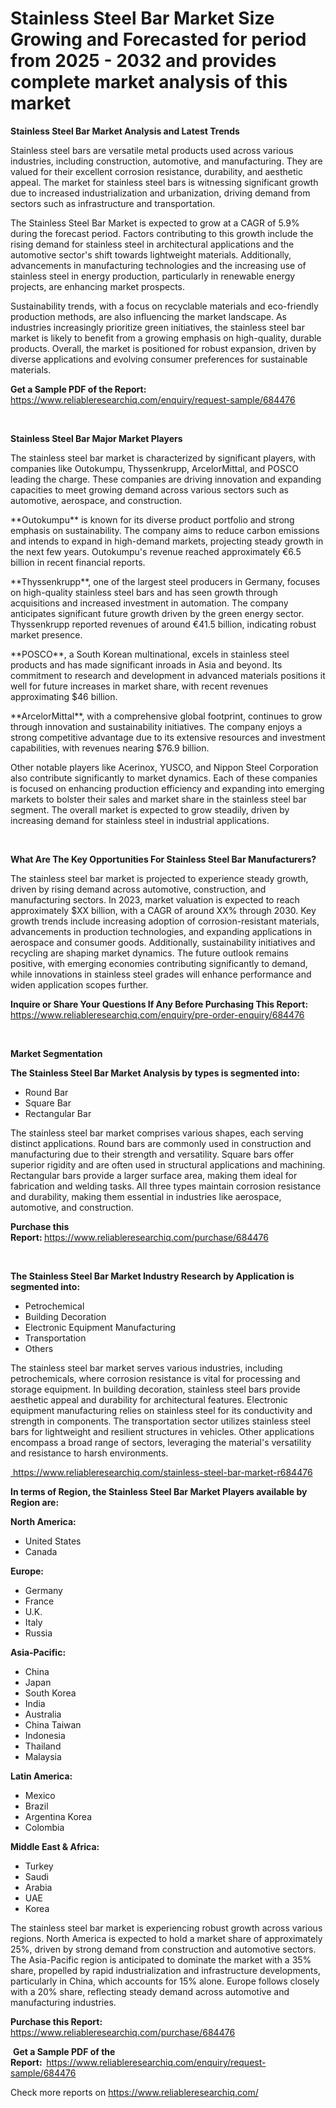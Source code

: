 <p><h1>Stainless Steel Bar Market Size Growing and Forecasted for period from 2025 - 2032 and provides complete market analysis of this market</h1></p><p><strong>Stainless Steel Bar Market Analysis and Latest Trends</strong></p>
<p><p>Stainless steel bars are versatile metal products used across various industries, including construction, automotive, and manufacturing. They are valued for their excellent corrosion resistance, durability, and aesthetic appeal. The market for stainless steel bars is witnessing significant growth due to increased industrialization and urbanization, driving demand from sectors such as infrastructure and transportation.</p><p>The Stainless Steel Bar Market is expected to grow at a CAGR of 5.9% during the forecast period. Factors contributing to this growth include the rising demand for stainless steel in architectural applications and the automotive sector's shift towards lightweight materials. Additionally, advancements in manufacturing technologies and the increasing use of stainless steel in energy production, particularly in renewable energy projects, are enhancing market prospects.</p><p>Sustainability trends, with a focus on recyclable materials and eco-friendly production methods, are also influencing the market landscape. As industries increasingly prioritize green initiatives, the stainless steel bar market is likely to benefit from a growing emphasis on high-quality, durable products. Overall, the market is positioned for robust expansion, driven by diverse applications and evolving consumer preferences for sustainable materials.</p></p>
<p><strong>Get a Sample PDF of the Report:&nbsp;</strong> <a href="https://www.reliableresearchiq.com/enquiry/request-sample/684476?utm_campaign=2760&utm_medium=2&utm_source=Github&utm_content=ia&utm_term=29032025&utm_id=stainless-steel-bar">https://www.reliableresearchiq.com/enquiry/request-sample/684476</a></p>
<p>&nbsp;</p>
<p><strong>Stainless Steel Bar Major Market Players</strong></p>
<p><p>The stainless steel bar market is characterized by significant players, with companies like Outokumpu, Thyssenkrupp, ArcelorMittal, and POSCO leading the charge. These companies are driving innovation and expanding capacities to meet growing demand across various sectors such as automotive, aerospace, and construction.</p><p>**Outokumpu** is known for its diverse product portfolio and strong emphasis on sustainability. The company aims to reduce carbon emissions and intends to expand in high-demand markets, projecting steady growth in the next few years. Outokumpu's revenue reached approximately €6.5 billion in recent financial reports.</p><p>**Thyssenkrupp**, one of the largest steel producers in Germany, focuses on high-quality stainless steel bars and has seen growth through acquisitions and increased investment in automation. The company anticipates significant future growth driven by the green energy sector. Thyssenkrupp reported revenues of around €41.5 billion, indicating robust market presence.</p><p>**POSCO**, a South Korean multinational, excels in stainless steel products and has made significant inroads in Asia and beyond. Its commitment to research and development in advanced materials positions it well for future increases in market share, with recent revenues approximating $46 billion.</p><p>**ArcelorMittal**, with a comprehensive global footprint, continues to grow through innovation and sustainability initiatives. The company enjoys a strong competitive advantage due to its extensive resources and investment capabilities, with revenues nearing $76.9 billion.</p><p>Other notable players like Acerinox, YUSCO, and Nippon Steel Corporation also contribute significantly to market dynamics. Each of these companies is focused on enhancing production efficiency and expanding into emerging markets to bolster their sales and market share in the stainless steel bar segment. The overall market is expected to grow steadily, driven by increasing demand for stainless steel in industrial applications.</p></p>
<p>&nbsp;</p>
<p><strong>What Are The Key Opportunities For Stainless Steel Bar Manufacturers?</strong></p>
<p><p>The stainless steel bar market is projected to experience steady growth, driven by rising demand across automotive, construction, and manufacturing sectors. In 2023, market valuation is expected to reach approximately $XX billion, with a CAGR of around XX% through 2030. Key growth trends include increasing adoption of corrosion-resistant materials, advancements in production technologies, and expanding applications in aerospace and consumer goods. Additionally, sustainability initiatives and recycling are shaping market dynamics. The future outlook remains positive, with emerging economies contributing significantly to demand, while innovations in stainless steel grades will enhance performance and widen application scopes further.</p></p>
<p><strong>Inquire or Share Your Questions If Any Before Purchasing This Report:</strong> <a href="https://www.reliableresearchiq.com/enquiry/pre-order-enquiry/684476?utm_campaign=2760&utm_medium=2&utm_source=Github&utm_content=ia&utm_term=29032025&utm_id=stainless-steel-bar">https://www.reliableresearchiq.com/enquiry/pre-order-enquiry/684476</a></p>
<p>&nbsp;</p>
<p><strong>Market Segmentation</strong></p>
<p><strong>The Stainless Steel Bar Market Analysis by types is segmented into:</strong></p>
<p><ul><li>Round Bar</li><li>Square Bar</li><li>Rectangular Bar</li></ul></p>
<p><p>The stainless steel bar market comprises various shapes, each serving distinct applications. Round bars are commonly used in construction and manufacturing due to their strength and versatility. Square bars offer superior rigidity and are often used in structural applications and machining. Rectangular bars provide a larger surface area, making them ideal for fabrication and welding tasks. All three types maintain corrosion resistance and durability, making them essential in industries like aerospace, automotive, and construction.</p></p>
<p><strong>Purchase this Report:&nbsp;</strong><a href="https://www.reliableresearchiq.com/purchase/684476?utm_campaign=2760&utm_medium=2&utm_source=Github&utm_content=ia&utm_term=29032025&utm_id=stainless-steel-bar">https://www.reliableresearchiq.com/purchase/684476</a></p>
<p>&nbsp;</p>
<p><strong>The Stainless Steel Bar Market Industry Research by Application is segmented into:</strong></p>
<p><ul><li>Petrochemical</li><li>Building Decoration</li><li>Electronic Equipment Manufacturing</li><li>Transportation</li><li>Others</li></ul></p>
<p><p>The stainless steel bar market serves various industries, including petrochemicals, where corrosion resistance is vital for processing and storage equipment. In building decoration, stainless steel bars provide aesthetic appeal and durability for architectural features. Electronic equipment manufacturing relies on stainless steel for its conductivity and strength in components. The transportation sector utilizes stainless steel bars for lightweight and resilient structures in vehicles. Other applications encompass a broad range of sectors, leveraging the material's versatility and resistance to harsh environments.</p></p>
<p><a href="https://www.reliableresearchiq.com/stainless-steel-bar-market-r684476?utm_campaign=2760&utm_medium=2&utm_source=Github&utm_content=ia&utm_term=29032025&utm_id=stainless-steel-bar">&nbsp;https://www.reliableresearchiq.com/stainless-steel-bar-market-r684476</a></p>
<p><strong>In terms of Region, the Stainless Steel Bar Market Players available by Region are:</strong></p>
<p>
    <p> <strong> North America: </strong>
        <ul>
            <li>United States</li>
            <li>Canada</li>
        </ul>
        </p> 
    <p> <strong> Europe: </strong>
        <ul>
            <li>Germany</li>
            <li>France</li>
            <li>U.K.</li>
            <li>Italy</li>
            <li>Russia</li>
        </ul>
        </p> 
    <p> <strong> Asia-Pacific: </strong>
        <ul>
            <li>China</li>
            <li>Japan</li>
            <li>South Korea</li>
            <li>India</li>
            <li>Australia</li>
            <li>China Taiwan</li>
            <li>Indonesia</li>
            <li>Thailand</li>
            <li>Malaysia</li>
        </ul>
        </p> 
    <p> <strong> Latin America: </strong>
        <ul>
            <li>Mexico</li>
            <li>Brazil</li>
            <li>Argentina Korea</li>
            <li>Colombia</li>
        </ul>
        </p> 
    <p> <strong> Middle East & Africa: </strong>
        <ul>
            <li>Turkey</li>
            <li>Saudi</li>
            <li>Arabia</li>
            <li>UAE</li>
            <li>Korea</li>
        </ul>
    </p>
    </p>
<p><p>The stainless steel bar market is experiencing robust growth across various regions. North America is expected to hold a market share of approximately 25%, driven by strong demand from construction and automotive sectors. The Asia-Pacific region is anticipated to dominate the market with a 35% share, propelled by rapid industrialization and infrastructure developments, particularly in China, which accounts for 15% alone. Europe follows closely with a 20% share, reflecting steady demand across automotive and manufacturing industries.</p></p>
<p><strong>Purchase this Report: </strong><a href="https://www.reliableresearchiq.com/purchase/684476?utm_campaign=2760&utm_medium=2&utm_source=Github&utm_content=ia&utm_term=29032025&utm_id=stainless-steel-bar">https://www.reliableresearchiq.com/purchase/684476</a></p>
<p>&nbsp;<strong>Get a Sample PDF of the Report:&nbsp;&nbsp;</strong><a href="https://www.reliableresearchiq.com/enquiry/request-sample/684476?utm_campaign=2760&utm_medium=2&utm_source=Github&utm_content=ia&utm_term=29032025&utm_id=stainless-steel-bar">https://www.reliableresearchiq.com/enquiry/request-sample/684476</a></p>
<p><strong></strong></p>
<p>Check more reports on <a href="https://www.reliableresearchiq.com/?utm_campaign=2760&utm_medium=2&utm_source=Github&utm_content=ia&utm_term=29032025&utm_id=stainless-steel-bar">https://www.reliableresearchiq.com/</a></p>